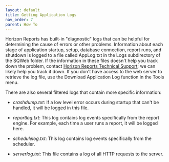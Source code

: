 ```yaml
---
layout: default
title: Getting Application Logs
nav_order: 7
parent: How To
---
```


Horizon Reports has built-in "diagnostic" logs that can be helpful for determining the cause of errors or other problems. Information about each stage of application startup, setup, database connection, report runs, and shutdown is logged to a file called AppLog.txt in the Logs subdirectory of the SQWeb folder. If the information in these files doesn't help you track down the problem, contact [Horizon Reports Technical Support](vfps://Topic/_0QN0YS5T5); we can likely help you track it down. If you don't have access to the web server to retrieve the log file, use the Download Application Log function in the Tools menu.

There are also several filtered logs that contain more specific information: 

* *crashdump.txt*: If a low level error occurs during startup that can't be handled, it will be logged in this file.

* *reportlog.txt*: This log contains log events specifically from the report engine. For example, each time a user runs a report, it will be logged here. 

* *schedulelog.txt*: This log contains log events specifically from the scheduler. 

* *serverlog.txt*: This file contains a log of all HTTP requests to the server.